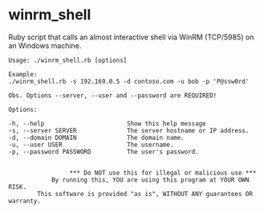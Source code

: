 # winrm_shell
Ruby script that calls an almost interactive shell via WinRM (TCP/5985) on an Windows machine.



	Usage: ./winrm_shell.rb [options]

	Example:
	./winrm_shell.rb -s 192.169.0.5 -d contoso.com -u bob -p 'P@ssw0rd'

	Obs. Options --server, --user and --password are REQUIRED!

	Options:
	
    -h, --help                       Show this help message
    -s, --server SERVER              The server hostname or IP address.
    -d, --domain DOMAIN              The domain name.
    -u, --user USER                  The username.
    -p, --password PASSWORD          The user's password.


                     *** Do NOT use this for illegal or malicious use ***                     
                By running this, YOU are using this program at YOUR OWN RISK.                 
            This software is provided "as is", WITHOUT ANY guarantees OR warranty.            

